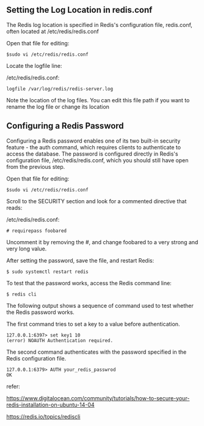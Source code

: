 
## Setting the Log Location in redis.conf

The Redis log location is specified in Redis's configuration file, redis.conf, often located at /etc/redis/redis.conf 

Open that file for editing:
```
$sudo vi /etc/redis/redis.conf
``` 

Locate the logfile line:

/etc/redis/redis.conf:
```
logfile /var/log/redis/redis-server.log
``` 

Note the location of the log files. You can edit this file path if you want to rename the log file or change its location

 

## Configuring a Redis Password

Configuring a Redis password enables one of its two built-in security feature - the auth command, which requires clients to authenticate to access the database. The password is configured directly in Redis's configuration file, /etc/redis/redis.conf, which you should still have open from the previous step. 


Open that file for editing:
```
$sudo vi /etc/redis/redis.conf
``` 

Scroll to the SECURITY section and look for a commented directive that reads:

/etc/redis/redis.conf:
```
# requirepass foobared
```

Uncomment it by removing the #, and change foobared to a very strong  and very long value.


After setting the password, save the file, and restart Redis:
```
$ sudo systemctl restart redis
```

To test that the password works, access the Redis command line:
```
$ redis cli
``` 

The following output shows a sequence of command used to test whether the Redis password works.

The first command tries to set a key to a value before authentication.
```
127.0.0.1:6397> set key1 10
(error) NOAUTH Authentication required.
```

The second command authenticates with the password specified in the Redis configuration file.
```
127.0.0.1:6379> AUTH your_redis_passwrod
OK
``` 

refer:

https://www.digitalocean.com/community/tutorials/how-to-secure-your-redis-installation-on-ubuntu-14-04

https://redis.io/topics/rediscli

